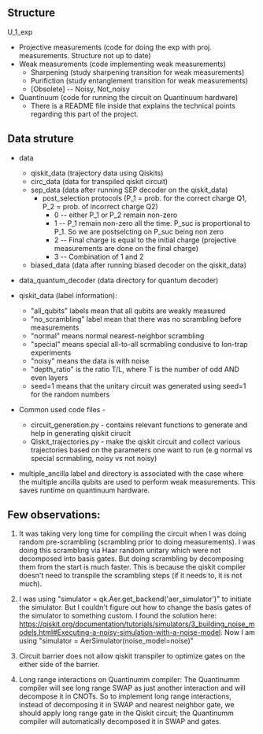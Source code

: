 ## Structure

U_1_exp
- Projective measurements (code for doing the exp with proj. measurements. Structure not up to date)  
- Weak measurements (code implementing weak measurements)
    - Sharpening (study sharpening transition for weak measurements)
    - Purifiction (study entanglement transition for weak measurements)
    - [Obsolete] -- Noisy, Not_noisy
- Quantinuum (code for running the circuit on Quantinuum hardware)
    - There is a README file inside that explains the technical points regarding this part of the project.


## Data struture
- data 
    - qiskit_data (trajectory data using Qiskits)
    - circ_data (data for transpiled qiskit circuit)
    - sep_data (data after running SEP decoder on the qiskit_data)
        - post_selection protocols (P_1 = prob. for the correct charge Q1, P_2 = prob. of incorrect charge Q2)
            - 0 -- either P_1 or P_2 remain non-zero
            - 1 -- P_1 remain non-zero all the time. P_suc is proportional to P_1. So we are postselcting on P_suc being non zero
            - 2 -- Final charge is equal to the initial charge (projective measurements are done on the final charge)
            - 3 -- Combination of 1 and 2
    - biased_data (data after running biased decoder on the qiskit_data)

- data_quantum_decoder (data directory for quantum decoder)

- qiskit_data (label information):
    - "all_qubits" labels mean that all qubits are weakly measured
    - "no_scrambling" label mean that there was no scrambling before measurements
    - "normal" means normal nearest-neighbor scrambling
    - "special" means special all-to-all scrmabling condusive to Ion-trap experiments
    - "noisy" means the data is with noise
    - "depth_ratio" is the ratio T/L, where T is the number of odd AND even layers
    - seed=1 means that the unitary circuit was generated using seed=1 for the random numbers

- Common used code files - 
    - circuit_generation.py - contains relevant functions to generate and help in generating qiskit cirucit
    - Qiskit_trajectories.py - make the qiskit circuit and collect various trajectories based on the parameters one want to run (e.g normal vs special scrmabling, noisy vs not noisy)



- multiple_ancilla label and directory is associated with the case where the multiple ancilla qubits are used to perform weak measurements. This saves runtime on quantinuum hardware.



## Few observations:
1. It was taking very long time for compiling the circuit when I was doing random pre-scrambling (scrambling prior to doing measurements). I was doing this scrambling via Haar random unitary which were not decomposed into basis gates. But doing scrambling by decomposing them from the start is much faster. This is because the qiskit compiler doesn't need to transpile the scrambling steps (if it needs to, it is not much).

2. I was using "simulator = qk.Aer.get_backend('aer_simulator')" to initiate the simulator. But I couldn't figure out how to change the basis gates of the simulator to something custom. I found the solution here: https://qiskit.org/documentation/tutorials/simulators/3_building_noise_models.html#Executing-a-noisy-simulation-with-a-noise-model. Now I am using "simulator = AerSimulator(noise_model=noise)"

3. Circuit barrier does not allow qiskit transpiler to optimize gates on the either side of the barrier.

4. Long range interactions on Quantinumm compiler: The Quantinumm compiler will see long range SWAP as just another interaction and will decompose it in CNOTs. So to implement long range interactions, instead of decomposing it in SWAP and nearest neighbor gate, we should apply long range gate in the Qiskit circuit; the Quantinumm compiler will automatically decomposed it in SWAP and gates.